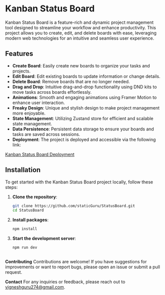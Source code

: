 # Kanban Status Board

Kanban Status Board is a feature-rich and dynamic project management tool designed to streamline your workflow and enhance productivity. This project allows you to create, edit, and delete boards with ease, leveraging modern web technologies for an intuitive and seamless user experience.

## Features

- **Create Board**: Easily create new boards to organize your tasks and projects.
- **Edit Board**: Edit existing boards to update information or change details.
- **Delete Board**: Remove boards that are no longer needed.
- **Drag and Drop**: Intuitive drag-and-drop functionality using DND kits to move tasks across boards effortlessly.
- **Animations**: Smooth and engaging animations using Framer Motion to enhance user interaction.
- **Freaky Design**: Unique and stylish design to make project management more enjoyable.
- **State Management**: Utilizing Zustand store for efficient and scalable state management.
- **Data Persistence**: Persistent data storage to ensure your boards and tasks are saved across sessions.
- **Deployment**: The project is deployed and accessible via the following link:

[Kanban Status Board Deployment](guruvigneshstatusboard-staticgurus-projects.vercel.app)

## Installation

To get started with the Kanban Status Board project locally, follow these steps:

1. **Clone the repository**:
   ```bash
   git clone https://github.com/staticGuru/StatusBoard.git
   cd StatusBoard

2. **Install packages**:
   ```bash
   npm install

3. **Start the development server**:
   ```bash
   npm run dev
  
**Contributing**
Contributions are welcome! If you have suggestions for improvements or want to report bugs, please open an issue or submit a pull request.

**Contact**
For any inquiries or feedback, please reach out to vigneshguru274@gmail.com.

